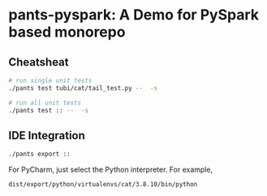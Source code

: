 # pants-pyspark: A Demo for PySpark based monorepo
## Cheatsheat
``` bash
# run single unit tests
./pants test tubi/cat/tail_test.py --  -s

# run all unit tests
./pants test :: --  -s
```

## IDE Integration
``` bash
./pants export ::
```
For PyCharm, just select the Python interpreter. For example,
```
dist/export/python/virtualenvs/cat/3.8.10/bin/python
```
